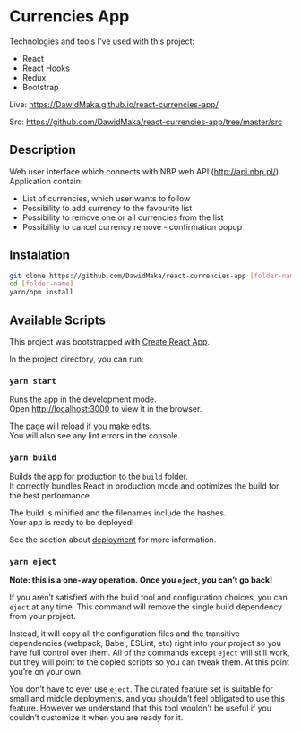 # Currencies App

Technologies and tools I've used with this project:

- React
- React Hooks
- Redux
- Bootstrap

Live: https://DawidMaka.github.io/react-currencies-app/

Src: https://github.com/DawidMaka/react-currencies-app/tree/master/src

## Description

Web user interface which connects with NBP web API (http://api.nbp.pl/). Application contain:

- List of currencies, which user wants to follow
- Possibility to add currency to the favourite list
- Possibility to remove one or all currencies from the list
- Possibility to cancel currency remove - confirmation popup

## Instalation 
```sh
git clone https://github.com/DawidMaka/react-currencies-app [folder-name]
cd [folder-name]
yarn/npm install
```

## Available Scripts

This project was bootstrapped with [Create React App](https://github.com/facebook/create-react-app).

In the project directory, you can run:

### `yarn start`

Runs the app in the development mode.\
Open [http://localhost:3000](http://localhost:3000) to view it in the browser.

The page will reload if you make edits.\
You will also see any lint errors in the console.

### `yarn build`

Builds the app for production to the `build` folder.\
It correctly bundles React in production mode and optimizes the build for the best performance.

The build is minified and the filenames include the hashes.\
Your app is ready to be deployed!

See the section about [deployment](https://facebook.github.io/create-react-app/docs/deployment) for more information.

### `yarn eject`

**Note: this is a one-way operation. Once you `eject`, you can’t go back!**

If you aren’t satisfied with the build tool and configuration choices, you can `eject` at any time. This command will remove the single build dependency from your project.

Instead, it will copy all the configuration files and the transitive dependencies (webpack, Babel, ESLint, etc) right into your project so you have full control over them. All of the commands except `eject` will still work, but they will point to the copied scripts so you can tweak them. At this point you’re on your own.

You don’t have to ever use `eject`. The curated feature set is suitable for small and middle deployments, and you shouldn’t feel obligated to use this feature. However we understand that this tool wouldn’t be useful if you couldn’t customize it when you are ready for it.